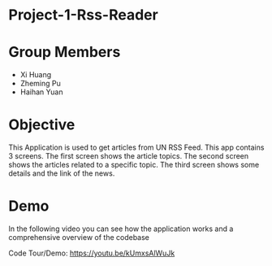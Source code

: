# Project-1-Rss-Reader

# Group Members

* Xi Huang
* Zheming Pu
* Haihan Yuan

# Objective

This Application is used to get articles from UN RSS Feed.
This app contains 3 screens.
The first screen shows the article topics.
The second screen shows the articles related to a specific topic.
The third screen shows some details and the link of the news.

# Demo

In the following video you can see how the application works and a comprehensive overview of the codebase

Code Tour/Demo: https://youtu.be/kUmxsAlWuJk
